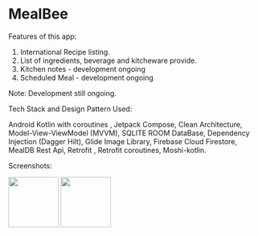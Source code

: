 # MealBee

Features of this app:
1. International Recipe listing.
2. List of ingredients, beverage and kitcheware provide.
3. Kitchen notes - development ongoing
4. Scheduled Meal - development ongoing

Note: Development still ongoing.

Tech Stack and Design Pattern Used:
 
 Android Kotlin with coroutines , Jetpack Compose, Clean Architecture, Model-View-ViewModel (MVVM), SQLITE ROOM DataBase, Dependency Injection (Dagger Hilt), 
 Glide Image Library, Firebase Cloud Firestore, MealDB Rest Api, Retrofit , Retrofit coroutines, Moshi-kotlin.
 
 Screenshots:
 


<img src="https://your-image-url.type](https://user-images.githubusercontent.com/105339727/172060711-1ca8e15d-b2bb-4c18-a546-f5419247ca75.jpg" width="100" height="100">

<img src="https://your-image-url.type](https://user-images.githubusercontent.com/105339727/172060711-1ca8e15d-b2bb-4c18-a546-f5419247ca75.jpg" width="100" height="100">

